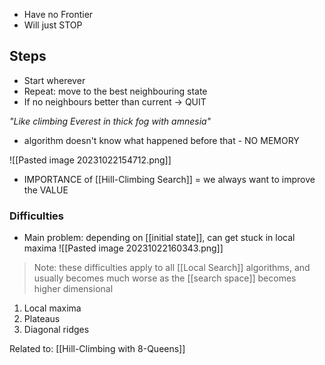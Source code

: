 - Have no Frontier
- Will just STOP

## Steps
- Start wherever
- Repeat: move to the best neighbouring state
- If no neighbours better than current → QUIT


*"Like climbing Everest in thick fog with amnesia"*
- algorithm doesn't know what happened before that - NO MEMORY

![[Pasted image 20231022154712.png]]
- IMPORTANCE of [[Hill-Climbing Search]] = we always want to improve the VALUE

### Difficulties
- Main problem: depending on [[initial state]], can get stuck in local maxima
![[Pasted image 20231022160343.png]]
> Note: these difficulties apply to all [[Local Search]] algorithms, and usually becomes much worse as the [[search space]] becomes higher dimensional
1. Local maxima
2. Plateaus
3. Diagonal ridges

Related to: [[Hill-Climbing with 8-Queens]]